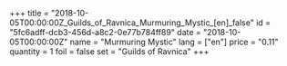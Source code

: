 +++
title = "2018-10-05T00:00:00Z_Guilds_of_Ravnica_Murmuring_Mystic_[en]_false"
id = "5fc6adff-dcb3-456d-a8c2-0e77b784ff89"
date = "2018-10-05T00:00:00Z"
name = "Murmuring Mystic"
lang = ["en"]
price = "0.11"
quantity = 1
foil = false
set = "Guilds of Ravnica"
+++
